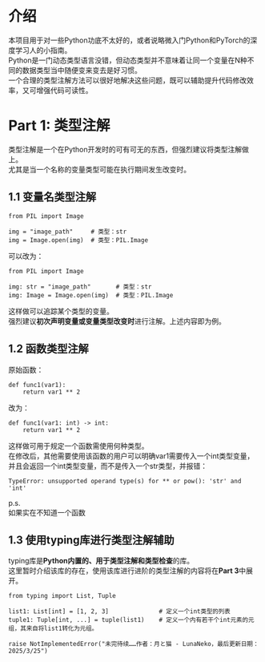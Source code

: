 # 介绍
本项目用于对一些Python功底不太好的，或者说略微入门Python和PyTorch的深度学习人的小指南。<br>
Python是一门动态类型语言没错，但动态类型并不意味着让同一个变量在N种不同的数据类型当中随便变来变去是好习惯。<br>
一个合理的类型注解方法可以很好地解决这些问题，既可以辅助提升代码修改效率，又可增强代码可读性。<br>

# Part 1: 类型注解
类型注解是一个在Python开发时的可有可无的东西，但强烈建议将类型注解做上。<br>
尤其是当一个名称的变量类型可能在执行期间发生改变时。<br>

## 1.1 变量名类型注解
```
from PIL import Image

img = "image_path"     # 类型：str
img = Image.open(img)  # 类型：PIL.Image
```
可以改为：
```
from PIL import Image

img: str = "image_path"       # 类型：str
img: Image = Image.open(img)  # 类型：PIL.Image
```
这样做可以追踪某个类型的变量。<br>
强烈建议**初次声明变量或变量类型改变时**进行注解。上述内容即为例。

## 1.2 函数类型注解
原始函数：
```
def func1(var1):
    return var1 ** 2
```

改为：
```
def func1(var1: int) -> int:
    return var1 ** 2
```
这样做可用于规定一个函数需使用何种类型。<br>
在修改后，其他需要使用该函数的用户可以明确var1需要传入一个int类型变量，并且会返回一个int类型变量，而不是传入一个str类型，并报错：<br>
```
TypeError: unsupported operand type(s) for ** or pow(): 'str' and 'int'
```
p.s.<br>
如果实在不知道一个函数

## 1.3 使用typing库进行类型注解辅助
typing库是**Python内置的、用于类型注解和类型检查**的库。<br>
这里暂时介绍该库的存在，使用该库进行进阶的类型注解的内容将在**Part 3**中展开。<br>
```
from typing import List, Tuple

list1: List[int] = [1, 2, 3]              # 定义一个int类型的列表
tuple1: Tuple[int, ...] = tuple(list1)    # 定义一个内有若干个int元素的元组，其来自将list1转化为元组。
```

```
raise NotImplementedError("未完待续……作者：月と猫 - LunaNeko，最后更新日期：2025/3/25")
```
